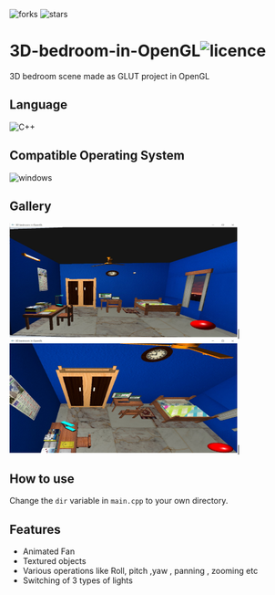 ![forks](https://img.shields.io/github/forks/fuerostic/3D-bedroom-in-OpenGL)
![stars](https://img.shields.io/github/stars/fuerostic/3D-bedroom-in-OpenGL)

# 3D-bedroom-in-OpenGL![licence](https://img.shields.io/github/license/fuerostic/3D-bedroom-in-OpenGL)
3D bedroom scene made as GLUT project in OpenGL

## Language 
![C++](https://img.shields.io/badge/c++-%2300599C.svg?style=for-the-badge&logo=c%2B%2B&logoColor=white)


## Compatible Operating System
![windows](https://img.shields.io/badge/Windows-0078D6?style=for-the-badge&logo=windows&logoColor=white)


## Gallery
<img src="https://github.com/fuerostic/3D-bedroom-in-OpenGL/blob/main/Screenshot%202022-10-25%20001134.jpg"  width="400" height="200" />|
<img src="https://github.com/fuerostic/3D-bedroom-in-OpenGL/blob/main/Screenshot%202022-10-25%20001153.jpg"  width="400" height="200" />|


## How to use
Change the `dir` variable in `main.cpp` to your own directory. 

## Features
- Animated Fan
- Textured objects
- Various operations like Roll, pitch ,yaw , panning , zooming etc
- Switching of 3 types of lights





